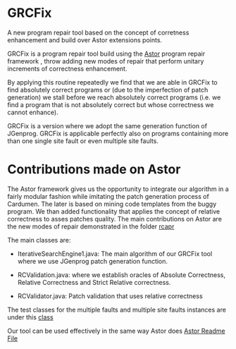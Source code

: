 # GRCFix
A new program repair tool based on the concept of corretness enhancement and build over Astor extensions points.

GRCFix is a program repair tool build using the [Astor]( https://github.com/SpoonLabs/astor/) program repair framework , throw adding new modes of repair that perform unitary increments of correctness enhancement.

 By applying this routine repeatedly we find that we are able in GRCFix to find absolutely correct programs or (due to the imperfection of patch generation) we stall before we reach absolutely correct programs (i.e. we find a program that is not absolutely correct but whose correctness we cannot enhance).
 
 GRCFix is a version where we adopt the same generation function of JGenprog. GRCFix is applicable perfectly also on programs containing more than one single site fault or even  multiple site faults. 
#  Contributions made on Astor
The Astor framework gives us the opportunity to integrate our algorithm in a fairly modular fashion while imitating the patch generation process of Cardumen. The later is based on mining code templates from the buggy program.  We than added functionality that applies the concept of relative correctness to asses patches quality. 
The main contributions on Astor are the new modes of repair demonstrated in  the folder  [rcapr](https://github.com/BesmaKH/GRCFix/tree/master/ReCAPRTOOL/src/main/java/fr/inria/astor/approaches/rcapr) 

The main classes are: 

- IterativeSearchEngine1.java: The main algorithm of our GRCFix tool where we use JGenprog patch generation function.

- RCValidation.java: where we establish oracles of Absolute Correctness, Relative Correctness and Strict Relative correctness.

- RCValidator.java: Patch validation that uses relative correctness

The test classes for the multiple faults and multiple site faults instances are under this [class](https://github.com/BesmaKH/GRCFix/blob/master/ReCAPRTOOL/src/test/java/fr/inria/astor/test/repair/approaches/Testextiter.java)
 

Our tool can be used effectively in the same way Astor does [Astor Readme File](https://github.com/SpoonLabs/astor/blob/master/README.md/)









